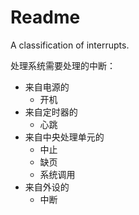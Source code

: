 # Readme
A classification of interrupts.

处理系统需要处理的中断：
- 来自电源的
  - 开机
- 来自定时器的
  - 心跳
- 来自中央处理单元的
  - 中止
  - 缺页
  - 系统调用
- 来自外设的
  - 中断

